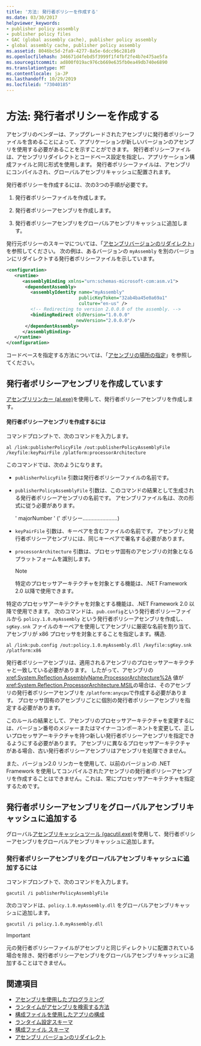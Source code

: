 ```yaml
---
title: '方法: 発行者ポリシーを作成する'
ms.date: 03/30/2017
helpviewer_keywords:
- publisher policy assembly
- publisher policy files
- GAC (global assembly cache), publisher policy assembly
- global assembly cache, publisher policy assembly
ms.assetid: 8046bc5d-2fa9-4277-8a5e-6dcc96c281d9
ms.openlocfilehash: 346671d4febd5f3999f1f4fbf2fe4b7e475ae5fa
ms.sourcegitcommit: ad800f019ac976cb669e635fb0ea49db740e6890
ms.translationtype: MT
ms.contentlocale: ja-JP
ms.lasthandoff: 10/29/2019
ms.locfileid: "73040185"
---
```

# <a name="how-to-create-a-publisher-policy"></a>方法: 発行者ポリシーを作成する

アセンブリのベンダーは、アップグレードされたアセンブリに発行者ポリシーファイルを含めることによって、アプリケーションが新しいバージョンのアセンブリを使用する必要があることを示すことができます。 発行者ポリシーファイルは、アセンブリリダイレクトとコードベース設定を指定し、アプリケーション構成ファイルと同じ形式を使用します。 発行者ポリシーファイルは、アセンブリにコンパイルされ、グローバルアセンブリキャッシュに配置されます。

発行者ポリシーを作成するには、次の3つの手順が必要です。

1. 発行者ポリシーファイルを作成します。

2. 発行者ポリシーアセンブリを作成します。

3. 発行者ポリシーアセンブリをグローバルアセンブリキャッシュに追加します。

発行元ポリシーのスキーマについては、「[アセンブリバージョンのリダイレクト](redirect-assembly-versions.md)」を参照してください。 次の例は、あるバージョンの `myAssembly` を別のバージョンにリダイレクトする発行者ポリシーファイルを示しています。

```xml
<configuration>
   <runtime>
      <assemblyBinding xmlns="urn:schemas-microsoft-com:asm.v1">
       <dependentAssembly>
         <assemblyIdentity name="myAssembly"
                           publicKeyToken="32ab4ba45e0a69a1"
                           culture="en-us" />
         <!-- Redirecting to version 2.0.0.0 of the assembly. -->
         <bindingRedirect oldVersion="1.0.0.0"
                          newVersion="2.0.0.0"/>
       </dependentAssembly>
      </assemblyBinding>
   </runtime>
</configuration>
```

コードベースを指定する方法については、「[アセンブリの場所の指定](specify-assembly-location.md)」を参照してください。

## <a name="creating-the-publisher-policy-assembly"></a>発行者ポリシーアセンブリを作成しています

[アセンブリリンカー (al.exe)](../tools/al-exe-assembly-linker.md)を使用して、発行者ポリシーアセンブリを作成します。

#### <a name="to-create-a-publisher-policy-assembly"></a>発行者ポリシーアセンブリを作成するには

コマンドプロンプトで、次のコマンドを入力します。

```console
al /link:publisherPolicyFile /out:publisherPolicyAssemblyFile /keyfile:keyPairFile /platform:processorArchitecture
```

このコマンドでは、次のようになります。

- `publisherPolicyFile` 引数は発行者ポリシーファイルの名前です。

- `publisherPolicyAssemblyFile` 引数は、このコマンドの結果として生成される発行者ポリシーアセンブリの名前です。 アセンブリファイル名は、次の形式に従う必要があります。

  ' majorNumber ' (' ポリシー.......................)

- `keyPairFile` 引数は、キーペアを含むファイルの名前です。 アセンブリと発行者ポリシーアセンブリには、同じキーペアで署名する必要があります。

- `processorArchitecture` 引数は、プロセッサ固有のアセンブリの対象となるプラットフォームを識別します。

  > [!NOTE]
  > 特定のプロセッサアーキテクチャを対象とする機能は、.NET Framework 2.0 以降で使用できます。

特定のプロセッサアーキテクチャを対象とする機能は、.NET Framework 2.0 以降で使用できます。 次のコマンドは、`pub.config`という発行者ポリシーファイルから `policy.1.0.myAssembly` という発行者ポリシーアセンブリを作成し、`sgKey.snk` ファイルのキーペアを使用してアセンブリに厳密な名前を割り当て、アセンブリが x86 プロセッサを対象とすることを指定します。構造.

```console
al /link:pub.config /out:policy.1.0.myAssembly.dll /keyfile:sgKey.snk /platform:x86
```

発行者ポリシーアセンブリは、適用されるアセンブリのプロセッサアーキテクチャと一致している必要があります。 したがって、アセンブリの <xref:System.Reflection.AssemblyName.ProcessorArchitecture%2A> 値が <xref:System.Reflection.ProcessorArchitecture.MSIL>の場合は、そのアセンブリの発行者ポリシーアセンブリを `/platform:anycpu`で作成する必要があります。 プロセッサ固有のアセンブリごとに個別の発行者ポリシーアセンブリを指定する必要があります。

このルールの結果として、アセンブリのプロセッサアーキテクチャを変更するには、バージョン番号のメジャーまたはマイナーコンポーネントを変更して、正しいプロセッサアーキテクチャを持つ新しい発行者ポリシーアセンブリを指定できるようにする必要があります。 アセンブリに異なるプロセッサアーキテクチャがある場合、古い発行者ポリシーアセンブリはアセンブリを処理できません。

また、バージョン2.0 リンカーを使用して、以前のバージョンの .NET Framework を使用してコンパイルされたアセンブリの発行者ポリシーアセンブリを作成することはできません。これは、常にプロセッサアーキテクチャを指定するためです。

## <a name="adding-the-publisher-policy-assembly-to-the-global-assembly-cache"></a>発行者ポリシーアセンブリをグローバルアセンブリキャッシュに追加する

グローバル[アセンブリキャッシュツール (gacutil.exe)](../tools/gacutil-exe-gac-tool.md)を使用して、発行者ポリシーアセンブリをグローバルアセンブリキャッシュに追加します。

### <a name="to-add-the-publisher-policy-assembly-to-the-global-assembly-cache"></a>発行者ポリシーアセンブリをグローバルアセンブリキャッシュに追加するには

コマンドプロンプトで、次のコマンドを入力します。

```console
gacutil /i publisherPolicyAssemblyFile
```

次のコマンドは、`policy.1.0.myAssembly.dll` をグローバルアセンブリキャッシュに追加します。

```console
gacutil /i policy.1.0.myAssembly.dll
```

> [!IMPORTANT]
> 元の発行者ポリシーファイルがアセンブリと同じディレクトリに配置されている場合を除き、発行者ポリシーアセンブリをグローバルアセンブリキャッシュに追加することはできません。

## <a name="see-also"></a>関連項目

- [アセンブリを使用したプログラミング](../../standard/assembly/program.md)
- [ランタイムがアセンブリを検索する方法](../deployment/how-the-runtime-locates-assemblies.md)
- [構成ファイルを使用したアプリの構成](index.md)
- [ランタイム設定スキーマ](./file-schema/runtime/index.md)
- [構成ファイル スキーマ](./file-schema/index.md)
- [アセンブリ バージョンのリダイレクト](redirect-assembly-versions.md)
